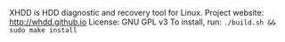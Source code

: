 
XHDD is HDD diagnostic and recovery tool for Linux.
Project website: http://whdd.github.io
License: GNU GPL v3
To install, run:
`./build.sh && sudo make install`
